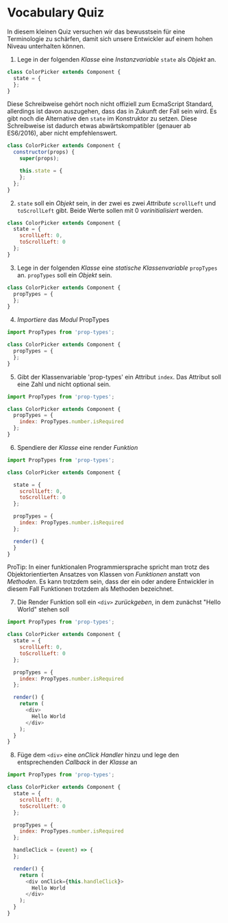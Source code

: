 # Vocabulary Quiz

In diesem kleinen Quiz versuchen wir das bewusstsein für eine Terminologie zu schärfen, damit sich unsere Entwickler auf einem hohen Niveau unterhalten können.

1. Lege in der folgenden _Klasse_ eine _Instanzvariable_ `state` als _Objekt_ an.

```js
class ColorPicker extends Component {
  state = {
  };
}
```

Diese Schreibweise gehört noch nicht offiziell zum EcmaScript Standard, allerdings ist davon auszugehen, dass das in Zukunft der Fall sein wird. Es gibt noch die Alternative den `state` im Konstruktor zu setzen. Diese Schreibweise ist dadurch etwas abwärtskompatibler (genauer ab ES6/2016), aber nicht empfehlenswert.

```js
class ColorPicker extends Component {
  constructor(props) {
    super(props);

    this.state = {
    };
  };
}
```

2. `state` soll ein _Objekt_ sein, in der zwei es zwei _Attribute_ `scrollLeft` und `toScrollLeft` gibt. Beide Werte sollen mit 0 _vorinitialisiert_ werden.

```js
class ColorPicker extends Component {
  state = {
    scrollLeft: 0,
    toScrollLeft: 0
  };
}
```

3. Lege in der folgenden _Klasse_ eine _statische Klassenvariable_ `propTypes` an. `propTypes` soll ein _Objekt_ sein.

```js
class ColorPicker extends Component {
  propTypes = {
  };
}
```

4. _Importiere_ das _Modul_ PropTypes

```js
import PropTypes from 'prop-types';

class ColorPicker extends Component {
  propTypes = {
  };
}
```

5. Gibt der Klassenvariable 'prop-types' ein Attribut `index`. Das Attribut soll eine Zahl und nicht optional sein.

```js
import PropTypes from 'prop-types';

class ColorPicker extends Component {
  propTypes = {
    index: PropTypes.number.isRequired
  };
}
```

6. Spendiere der _Klasse_ eine render _Funktion_

```js
import PropTypes from 'prop-types';

class ColorPicker extends Component {

  state = {
    scrollLeft: 0,
    toScrollLeft: 0
  };

  propTypes = {
    index: PropTypes.number.isRequired
  };

  render() {
  }
}
```

ProTip: In einer funktionalen Programmiersprache spricht man trotz des Objektorientierten Ansatzes von Klassen von _Funktionen_ anstatt von _Methoden_. Es kann trotzdem sein, dass der ein oder andere Entwickler in diesem Fall Funktionen trotzdem als Methoden bezeichnet.

7. Die Render Funktion soll ein `<div>` _zurückgeben_, in dem zunächst "Hello World" stehen soll

```js
import PropTypes from 'prop-types';

class ColorPicker extends Component {
  state = {
    scrollLeft: 0,
    toScrollLeft: 0
  };

  propTypes = {
    index: PropTypes.number.isRequired
  };

  render() {
    return (
      <div>
        Hello World
      </div>
    );
  }
}
```

8. Füge dem `<div>` eine _onClick Handler_ hinzu und lege den entsprechenden _Callback_ in der _Klasse_ an

```js
import PropTypes from 'prop-types';

class ColorPicker extends Component {
  state = {
    scrollLeft: 0,
    toScrollLeft: 0
  };

  propTypes = {
    index: PropTypes.number.isRequired
  };

  handleClick = (event) => {
  };

  render() {
    return (
      <div onClick={this.handleClick}>
        Hello World
      </div>
    );
  }
}
```

